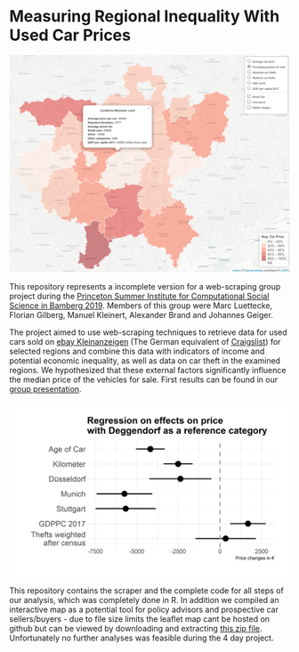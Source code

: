 # Measuring Regional Inequality With Used Car Prices

![Interactive Map of the analysis](https://github.com/Studentenfutter/cars-inequality/raw/master/vis/map1.png "Interactive Map of the analysis")

This repository represents a incomplete version for a web-scraping group project during the [Princeton Summer Institute for Computational Social Science in Bamberg 2019](https://compsocialscience.github.io/summer-institute/2019/bamberg/). Members of this group were Marc Luettecke, Florian Gilberg, Manuel Kleinert, Alexander Brand and Johannes Geiger.

The project aimed to use web-scraping techniques to retrieve data for used cars sold on [ebay Kleinanzeigen](https://www.ebay-kleinanzeigen.de/) (The German equivalent of [Craigslist](craigslist.org)) for selected regions and combine this data with indicators of income and potential economic inequality, as well as data on car theft in the examined regions. We hypothesized that these external factors significantly influence the median price of the vehicles for sale. First results can be found in our [group presentation](https://github.com/Studentenfutter/cars-inequality/blob/master/presentation/EBAY-Group_Presentation.pdf).

![OLS Regression of effects on car price](https://github.com/Studentenfutter/cars-inequality/raw/master/presentation/dotwhisker.png "OLS Regression of effects on car price")

 This repository contains the scraper and the complete code for all steps of our analysis, which was completely done in R. In addition we compiled an interactive map as a potential tool for policy advisors and prospective car sellers/buyers - due to file size limits the leaflet map cant be hosted on github but can be viewed by downloading and extracting [this zip file](https://drive.google.com/file/d/15fgAFabCP4UoCFuvmKpKP6tbWgPBlJFa/view?usp=sharing). 
 Unfortunately no further analyses was feasible during the 4 day project.

